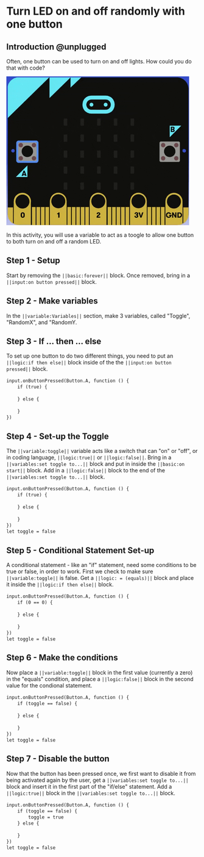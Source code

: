 # Turn LED on and off randomly with one button

## Introduction @unplugged

Often, one button can be used to turn on and off lights. How could you do that with code?

![Animation of the initial project.](https://raw.githubusercontent.com/rypsmith/randomonoffsamebutton/master/Animated%20GIF-downsized_large.gif)

In this activity, you will use a variable to act as a toogle to allow one button to both turn on and off a random LED.

## Step 1 - Setup

Start by removing the ``||basic:forever||`` block. Once removed, bring in a ``||input:on button pressed||`` block.

## Step 2 - Make variables

In the ``||variable:Variables||`` section, make 3 variables, called "Toggle", "RandomX", and "RandomY.

## Step 3 - If ... then ... else

To set up one button to do two different things, you need to put an ``||logic:if then else||`` block inside of the the ``||input:on button pressed||`` block.

```blocks
input.onButtonPressed(Button.A, function () {
    if (true) {
    	
    } else {
    	
    }
})
```

## Step 4 - Set-up the Toggle

The ``||variable:toggle||`` variable acts like a switch that can "on" or "off", or in coding language, ``||logic:true||`` or ``||logic:false||``. Bring in a ``||variables:set toggle to...||`` block and put in inside the ``||basic:on start||`` block. Add in a ``||logic:false||`` block to the end of the ``||variables:set toggle to...||`` block. 

```blocks
input.onButtonPressed(Button.A, function () {
    if (true) {
    	
    } else {
    	
    }
})
let toggle = false
```

## Step 5 - Conditional Statement Set-up

A conditional statement - like an "if" statement, need some conditions to be true or false, in order to work. First we check to make sure ``||variable:toggle||`` is false. Get a ``||logic: = (equals)||`` block and place it inside the ``||logic:if then else||`` block.

```blocks
input.onButtonPressed(Button.A, function () {
    if (0 == 0) {
    	
    } else {
    	
    }
})
let toggle = false
```

## Step 6 - Make the conditions

Now place a ``||variable:toggle||`` block in the first value (currently a zero) in the "equals" condition, and place a ``||logic:false||`` block in the second value for the condional statement.

```blocks
input.onButtonPressed(Button.A, function () {
    if (toggle == false) {
    	
    } else {
    	
    }
})
let toggle = false
```

## Step 7 - Disable the button

Now that the button has been pressed once, we first want to disable it from being activated again by the user, get a ``||variables:set toggle to...||`` block and insert it in the first part of the "if/else" statement. Add a ``||logic:true||`` block in the ``||variables:set toggle to...||`` block.

```blocks
input.onButtonPressed(Button.A, function () {
    if (toggle == false) {
    	toggle = true
    } else {
    	
    }
})
let toggle = false
```